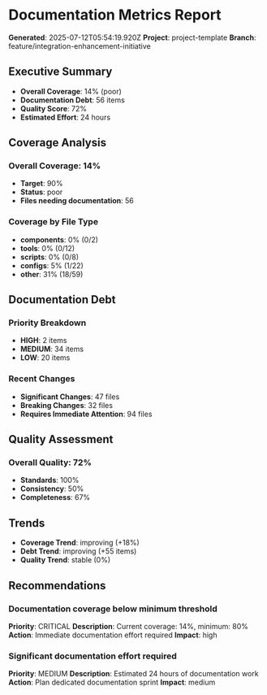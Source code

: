 # Documentation Metrics Report

**Generated**: 2025-07-12T05:54:19.920Z
**Project**: project-template
**Branch**: feature/integration-enhancement-initiative

## Executive Summary

- **Overall Coverage**: 14% (poor)
- **Documentation Debt**: 56 items
- **Quality Score**: 72%
- **Estimated Effort**: 24 hours

## Coverage Analysis

### Overall Coverage: 14%
- **Target**: 90%
- **Status**: poor
- **Files needing documentation**: 56

### Coverage by File Type
- **components**: 0% (0/2)
- **tools**: 0% (0/12)
- **scripts**: 0% (0/8)
- **configs**: 5% (1/22)
- **other**: 31% (18/59)

## Documentation Debt

### Priority Breakdown
- **HIGH**: 2 items
- **MEDIUM**: 34 items
- **LOW**: 20 items

### Recent Changes
- **Significant Changes**: 47 files
- **Breaking Changes**: 32 files
- **Requires Immediate Attention**: 94 files

## Quality Assessment

### Overall Quality: 72%
- **Standards**: 100%
- **Consistency**: 50%
- **Completeness**: 67%

## Trends

- **Coverage Trend**: improving (+18%)
- **Debt Trend**: improving (+55 items)
- **Quality Trend**: stable (0%)

## Recommendations

### Documentation coverage below minimum threshold
**Priority**: CRITICAL
**Description**: Current coverage: 14%, minimum: 80%
**Action**: Immediate documentation effort required
**Impact**: high

### Significant documentation effort required
**Priority**: MEDIUM
**Description**: Estimated 24 hours of documentation work
**Action**: Plan dedicated documentation sprint
**Impact**: medium
